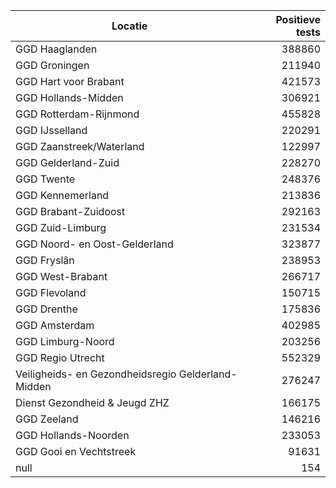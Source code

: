 | Locatie | Positieve tests |
|---------|----------------:|
| GGD Haaglanden                           | 388860 |
| GGD Groningen                            | 211940 |
| GGD Hart voor Brabant                    | 421573 |
| GGD Hollands-Midden                      | 306921 |
| GGD Rotterdam-Rijnmond                   | 455828 |
| GGD IJsselland                           | 220291 |
| GGD Zaanstreek/Waterland                 | 122997 |
| GGD Gelderland-Zuid                      | 228270 |
| GGD Twente                               | 248376 |
| GGD Kennemerland                         | 213836 |
| GGD Brabant-Zuidoost                     | 292163 |
| GGD Zuid-Limburg                         | 231534 |
| GGD Noord- en Oost-Gelderland            | 323877 |
| GGD Fryslân                              | 238953 |
| GGD West-Brabant                         | 266717 |
| GGD Flevoland                            | 150715 |
| GGD Drenthe                              | 175836 |
| GGD Amsterdam                            | 402985 |
| GGD Limburg-Noord                        | 203256 |
| GGD Regio Utrecht                        | 552329 |
| Veiligheids- en Gezondheidsregio Gelderland-Midden | 276247 |
| Dienst Gezondheid & Jeugd ZHZ            | 166175 |
| GGD Zeeland                              | 146216 |
| GGD Hollands-Noorden                     | 233053 |
| GGD Gooi en Vechtstreek                  | 91631 |
| null                                     |   154 |
